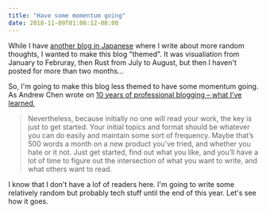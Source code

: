 ```yaml
---
title: "Have some momentum going"
date: 2018-11-09T01:08:12-08:00
---
```

While I have [another blog in Japanese](https://blog.8-p.info/ja/) where I write about more random thoughts, I wanted to make this blog "themed". It was visualiation from January to Februray, then Rust from July to August, but then I haven't posted for more than two months...

So, I'm going to make this blog less themed to have some momentum going. As Andrew Chen wrote on [10 years of professional blogging – what I’ve learned](https://andrewchen.co/professional-blogging/),

> Nevertheless, because initially no one will read your work, the key is just to get started. Your initial topics and format should be whatever you can do easily and maintain some sort of frequency. Maybe that’s 500 words a month on a new product you’ve tried, and whether you hate or it not. Just get started, find out what you like, and you’ll have a lot of time to figure out the intersection of what you want to write, and what others want to read.

I know that I don't have a lof of readers here. I'm going to write some relatively random but probably tech stuff until the end of this year. Let's see how it goes.
